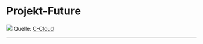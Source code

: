 Projekt-Future
========

![](\00_Allgemein\aufgabenbeschrieb.png)
Quelle: [C-Cloud](https://tbzedu.sharepoint.com/:b:/s/campus/students/ETsx_WMjJDxKjJSHetagyHoBd1YO68UE5JEM1ElEtoDI0g?e=tQr7fy)

- - -


